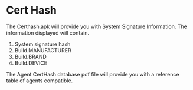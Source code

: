 # Cert Hash
The Certhash.apk will provide you with System Signature Information.
The information displayed will contain.
1. System signature hash
2. Build.MANUFACTURER
3. Build.BRAND
4. Build.DEVICE

The Agent CertHash database pdf file will provide you with a reference table of agents compatible.
